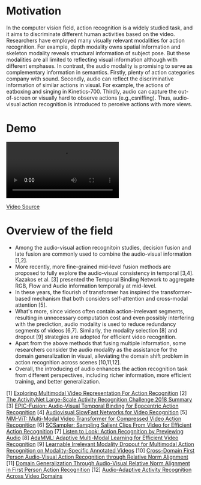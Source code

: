# Motivation
In the computer vision field, action recognition is a widely studied task, and it aims to discriminate different human activities based on the video. Researchers have employed many visually relevant modalities for action recognition. For example, depth modality owns spatial information and skeleton modality reveals structural information of subject pose. But these modalities are all limited to reflecting visual information although with different emphases. In contrast, the audio modality is promising to serve as complementary information in semantics. Firstly, plenty of action categories company with sound. Secondly, audio can reflect the discriminative information of similar actions in visual. For example, the actions of eatboxing and singing in Kinetics-700. Thirdly, audio can capture the out-of-screen or visually hard to observe actions (e.g.,csniffing). Thus, audio-visual action recognition is introduced to perceive actions with more views.


# Demo
![action.mp4](content/videos/action.mp4)

[Video Source](https://www.youtube.com/watch?v=VzoaKsDvv1o)

# Overview of the field
- Among the audio-visual action recognitoin studies, decision fusion and late fusion are commonly used to combine the audio-visual information [1,2]. 
- More recently, more fine-grained mid-level fusion methods are proposed to fully explore the audio-visual consistency in temporal [3,4]. Kazakos et al. [3] presented the Temporal Binding Network to aggregate RGB, Flow and Audio information temporally at mid-level. 
- In these years, the flourish of transformer has inspired the transformer-based mechanism that both considers self-attention and cross-modal attention [5]. 
- What's more, since videos often contain action-irrelevant segments, resulting in unnecessary computation cost and even possibly interfering with the prediction, audio modality is used to reduce redundancy segments of videos [6,7]. Similarly, the modality selection [8] and dropout [9] strategies are adopted for efficient video recognition. 
- Apart from the above methods that fusing multiple information, some researchers consider the audio modality as the assistance for the domain generalization in visual, alleviating the domain shift problem in action recognition across scenes [10,11,12]. 
- Overall, the introducing of audio enhances the action recognition task from different perspectives, including richer information, more efficient training, and better generalization. 


[1] [Exploring Multimodal Video Representation For Action Recognition](https://ieeexplore.ieee.org/abstract/document/7727435)
[2] [The ActivityNet Large-Scale Activity Recognition Challenge 2018 Summary](https://arxiv.org/abs/1808.03766)
[3] [EPIC-Fusion: Audio-Visual Temporal Binding for Egocentric Action Recognition](https://openaccess.thecvf.com/content_ICCV_2019/html/Kazakos_EPIC-Fusion_Audio-Visual_Temporal_Binding_for_Egocentric_Action_Recognition_ICCV_2019_paper.html)
[4] [Audiovisual SlowFast Networks for Video Recognition](https://arxiv.org/abs/2001.08740)
[5] [MM-ViT: Multi-Modal Video Transformer for Compressed Video Action Recognition](https://openaccess.thecvf.com/content/WACV2022/html/Chen_MM-ViT_Multi-Modal_Video_Transformer_for_Compressed_Video_Action_Recognition_WACV_2022_paper.html)
[6] [SCSampler: Sampling Salient Clips From Video for Efficient Action Recognition](https://openaccess.thecvf.com/content_ICCV_2019/html/Korbar_SCSampler_Sampling_Salient_Clips_From_Video_for_Efficient_Action_Recognition_ICCV_2019_paper.html)
[7] [Listen to Look: Action Recognition by Previewing Audio](https://openaccess.thecvf.com/content_CVPR_2020/html/Gao_Listen_to_Look_Action_Recognition_by_Previewing_Audio_CVPR_2020_paper.html)
[8] [AdaMML: Adaptive Multi-Modal Learning for Efficient Video Recognition](https://openaccess.thecvf.com/content/ICCV2021/html/Panda_AdaMML_Adaptive_Multi-Modal_Learning_for_Efficient_Video_Recognition_ICCV_2021_paper.html)
[9] [Learnable Irrelevant Modality Dropout for Multimodal Action Recognition on Modality-Specific Annotated Videos](https://openaccess.thecvf.com/content/CVPR2022/html/Alfasly_Learnable_Irrelevant_Modality_Dropout_for_Multimodal_Action_Recognition_on_Modality-Specific_CVPR_2022_paper.html)
[10] [Cross-Domain First Person Audio-Visual Action Recognition through Relative Norm Alignment](https://arxiv.org/abs/2106.01689)
[11] [Domain Generalization Through Audio-Visual Relative Norm Alignment in First Person Action Recognition](https://openaccess.thecvf.com/content/WACV2022/html/Planamente_Domain_Generalization_Through_Audio-Visual_Relative_Norm_Alignment_in_First_Person_WACV_2022_paper.html)
[12] [Audio-Adaptive Activity Recognition Across Video Domains](https://openaccess.thecvf.com/content/CVPR2022/html/Zhang_Audio-Adaptive_Activity_Recognition_Across_Video_Domains_CVPR_2022_paper.html)